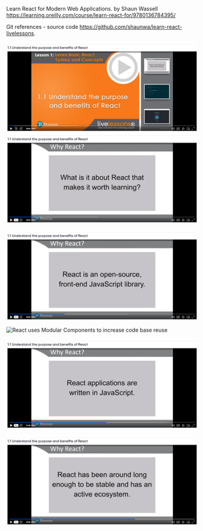 Learn React for Modern Web Applications. by Shaun Wassell
https://learning.oreilly.com/course/learn-react-for/9780136784395/

Git references - source code
 https://github.com/shaunwa/learn-react-livelessons.


![Learn Basics](image.png)
![What is about React](image-1.png)

![Why React?](image-2.png)

![React uses Modular Components to increase code base reuse
](docs/image-3.png)

![React is written in JavaScript](image-4.png)

![Strong ecosystem](image-5.png)




